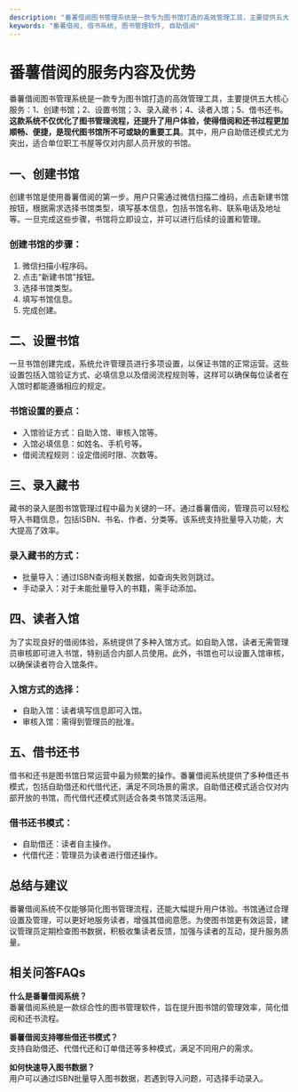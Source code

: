 ```yaml
---
description: "番薯借阅图书管理系统是一款专为图书馆打造的高效管理工具，主要提供五大核心服务：1、创建书馆；2、设置书馆；3、录入藏书；4、读者入馆；5、借书还书。**这款系统不仅优化了图书管理流程，还提升了用户体验，使得借阅和还书过程更加顺畅、便捷，是现代图书馆所不可或缺的重要工具**。其中，用户自助借还模式尤为突出，适合单位职工书屋等仅对内部人员开放的书馆。"
keywords: "番薯借阅, 借书系统, 图书管理软件, 自助借阅"
---
```

# 番薯借阅的服务内容及优势

番薯借阅图书管理系统是一款专为图书馆打造的高效管理工具，主要提供五大核心服务：1、创建书馆；2、设置书馆；3、录入藏书；4、读者入馆；5、借书还书。**这款系统不仅优化了图书管理流程，还提升了用户体验，使得借阅和还书过程更加顺畅、便捷，是现代图书馆所不可或缺的重要工具**。其中，用户自助借还模式尤为突出，适合单位职工书屋等仅对内部人员开放的书馆。

## **一、创建书馆**

创建书馆是使用番薯借阅的第一步。用户只需通过微信扫描二维码，点击新建书馆按钮，根据需求选择书馆类型，填写基本信息，包括书馆名称、联系电话及地址等。一旦完成这些步骤，书馆将立即设立，并可以进行后续的设置和管理。

### 创建书馆的步骤：
1. 微信扫描小程序码。
2. 点击“新建书馆”按钮。
3. 选择书馆类型。
4. 填写书馆信息。
5. 完成创建。

## **二、设置书馆**

一旦书馆创建完成，系统允许管理员进行多项设置，以保证书馆的正常运营。这些设置包括入馆验证方式、必填信息以及借阅流程规则等，这样可以确保每位读者在入馆时都能遵循相应的规定。

### 书馆设置的要点：
- 入馆验证方式：自助入馆、审核入馆等。
- 入馆必填信息：如姓名、手机号等。
- 借阅流程规则：设定借阅时限、次数等。

## **三、录入藏书**

藏书的录入是图书馆管理过程中最为关键的一环。通过番薯借阅，管理员可以轻松导入书籍信息，包括ISBN、书名、作者、分类等。该系统支持批量导入功能，大大提高了效率。

### 录入藏书的方式：
- 批量导入：通过ISBN查询相关数据，如查询失败则跳过。
- 手动录入：对于未能批量导入的书籍，需手动添加。

## **四、读者入馆**

为了实现良好的借阅体验，系统提供了多种入馆方式。如自助入馆，读者无需管理员审核即可进入书馆，特别适合内部人员使用。此外，书馆也可以设置入馆审核，以确保读者符合入馆条件。

### 入馆方式的选择：
- 自助入馆：读者填写信息即可入馆。
- 审核入馆：需得到管理员的批准。

## **五、借书还书**

借书和还书是图书馆日常运营中最为频繁的操作。番薯借阅系统提供了多种借还书模式，包括自助借还和代借代还，满足不同场景的需求。自助借还模式适合仅对内部开放的书馆，而代借代还模式则适合各类书馆灵活运用。

### 借书还书模式：
- 自助借还：读者自主操作。
- 代借代还：管理员为读者进行借还操作。

## **总结与建议**

番薯借阅系统不仅能够简化图书管理流程，还能大幅提升用户体验。书馆通过合理设置及管理，可以更好地服务读者，增强其借阅意愿。为使图书馆更有效运营，建议管理员定期检查图书数据，积极收集读者反馈，加强与读者的互动，提升服务质量。

## 相关问答FAQs

**什么是番薯借阅系统？**  
番薯借阅系统是一款综合性的图书管理软件，旨在提升图书馆的管理效率，简化借阅和还书流程。

**番薯借阅支持哪些借还书模式？**  
支持自助借还、代借代还和订单借还等多种模式，满足不同用户的需求。

**如何快速导入图书数据？**  
用户可以通过ISBN批量导入图书数据，若遇到导入问题，可选择手动录入。

